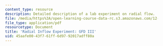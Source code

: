 ```yaml
---
content_type: resource
description: Detailed description of a lab experiment on radial flow.
file: /media/https%3A/open-learning-course-data-rc.s3.amazonaws.com/12-003-atmosphere-ocean-and-climate-dynamics-fall-2008/45aafe0043f761ff6d9792017adff80a_radial_inflow.pdf
file_type: application/pdf
resourcetype: Document
title: 'Radial Inflow Experiment: GFD III'
uid: 45aafe00-43f7-61ff-6d97-92017adff80a
---
```

